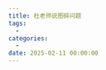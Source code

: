```yaml
---
title: 杜老师说图碎问题
tags:
  - 
categories:
  - 
date: 2025-02-11 00:00:00
---
```


> 

<!-- more -->

## 